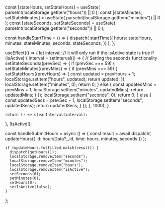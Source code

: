 const [stateHours, setStateHours] = useState(
parseInt(localStorage.getItem("hours")) || 0
);
const [stateMinutes, setStateMinutes] = useState(
parseInt(localStorage.getItem("minutes")) || 0
);
const [stateSeconds, setStateSeconds] = useState(
parseInt(localStorage.getItem("seconds")) || 0
);

const handleStartTime = () => {
dispatch(
startTime({
hours: stateHours,
minutes: stateMinutes,
seconds: stateSeconds,
})
);
};

useEffect(() => {
let interval;
// it will only run if the isActive state is true
if (isActive) {
interval = setInterval(() => {
// Setting the seconds functionality
setStateSeconds((prevSec) => {
if (prevSec === 59) {
setStateMinutes((prevMins) => {
if (prevMins === 59) {
setStateHours((prevHours) => {
const updated = prevHours + 1;
localStorage.setItem("hours", updated);
return updated;
});
localStorage.setItem("minutes", 0);
return 0;
} else {
const updatedMins = prevMins + 1;
localStorage.setItem("minutes", updatedMins);
return updatedMins;
}
});
localStorage.setItem("seconds", 0);
return 0;
} else {
const updatedSecs = prevSec + 1;
localStorage.setItem("seconds", updatedSecs);
return updatedSecs;
}
});
}, 1000);
}

    return () => clearInterval(interval);

}, [isActive]);

const handleSubmitHours = async () => {
const result = await dispatch(
updateHours({ id: hoursData?.\_id, time: hours, minutes, seconds })
);

    if (updateHours.fulfilled.match(result)) {
      dispatch(getHours());
      localStorage.removeItem("seconds");
      localStorage.removeItem("minutes");
      localStorage.removeItem("hours");
      localStorage.removeItem("isActive");
      setSeconds(0);
      setMinutes(0);
      setHours(0);
      setIsActive(false);
    }

};
